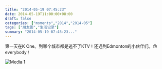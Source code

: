 ```yaml
---
title: "2014-05-19 07:45:23"
date: 2014-05-19T11:00:00+08:00
draft: false
categories: ["moments","2014","2014-05"]
tags: ["朋友圈","生活记录"]
summary: "2014-05-19 07:45:23..."
---
```


第一天在K One。到哪个城市都是逃不了KTV！还遇到Edmonton的小伙伴们。😘everybody！

![Media 1](/Moments/photos/2014-05-19/201405190745230.jpg)

